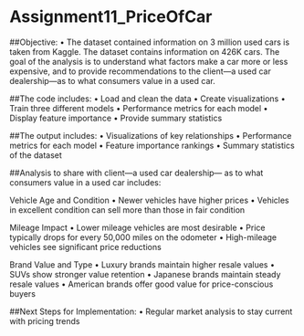 # Assignment11_PriceOfCar

##Objective:
•	The dataset contained information on 3 million used cars is taken from Kaggle. The dataset contains information on 426K cars. The goal of the analysis is to understand what factors make a car more or less expensive, and to provide recommendations to the client—a used car dealership—as to what consumers value in a used car.

##The code includes:
•	Load and clean the data
•	Create visualizations
•	Train three different models
•	Performance metrics for each model
•	Display feature importance
•	Provide summary statistics

##The output includes:
•	Visualizations of key relationships
•	Performance metrics for each model
•	Feature importance rankings
•	Summary statistics of the dataset

##Analysis to share with client—a used car dealership— as to what consumers value in a used car includes:

Vehicle Age and Condition
•	Newer vehicles have higher prices
•	Vehicles in excellent condition can sell more than those in fair condition

Mileage Impact
•	Lower mileage vehicles are most desirable
•	Price typically drops for every 50,000 miles on the odometer
•	High-mileage vehicles see significant price reductions

Brand Value and Type
•	Luxury brands maintain higher resale values
•	SUVs show stronger value retention
•	Japanese brands maintain steady resale values
•	American brands offer good value for price-conscious buyers

##Next Steps for Implementation:
•	Regular market analysis to stay current with pricing trends
